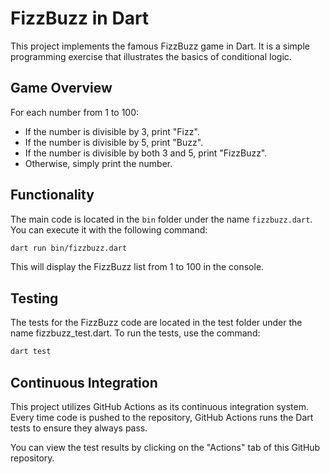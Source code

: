 # FizzBuzz in Dart

This project implements the famous FizzBuzz game in Dart. It is a simple programming exercise that illustrates the basics of conditional logic.

## Game Overview

For each number from 1 to 100:
- If the number is divisible by 3, print "Fizz".
- If the number is divisible by 5, print "Buzz".
- If the number is divisible by both 3 and 5, print "FizzBuzz".
- Otherwise, simply print the number.

## Functionality

The main code is located in the `bin` folder under the name `fizzbuzz.dart`. You can execute it with the following command:

```bash
dart run bin/fizzbuzz.dart
```

This will display the FizzBuzz list from 1 to 100 in the console.

## Testing

The tests for the FizzBuzz code are located in the test folder under the name fizzbuzz_test.dart. To run the tests, use the command:

```bash
dart test
```

## Continuous Integration

This project utilizes GitHub Actions as its continuous integration system. Every time code is pushed to the repository, GitHub Actions runs the Dart tests to ensure they always pass.

You can view the test results by clicking on the "Actions" tab of this GitHub repository.